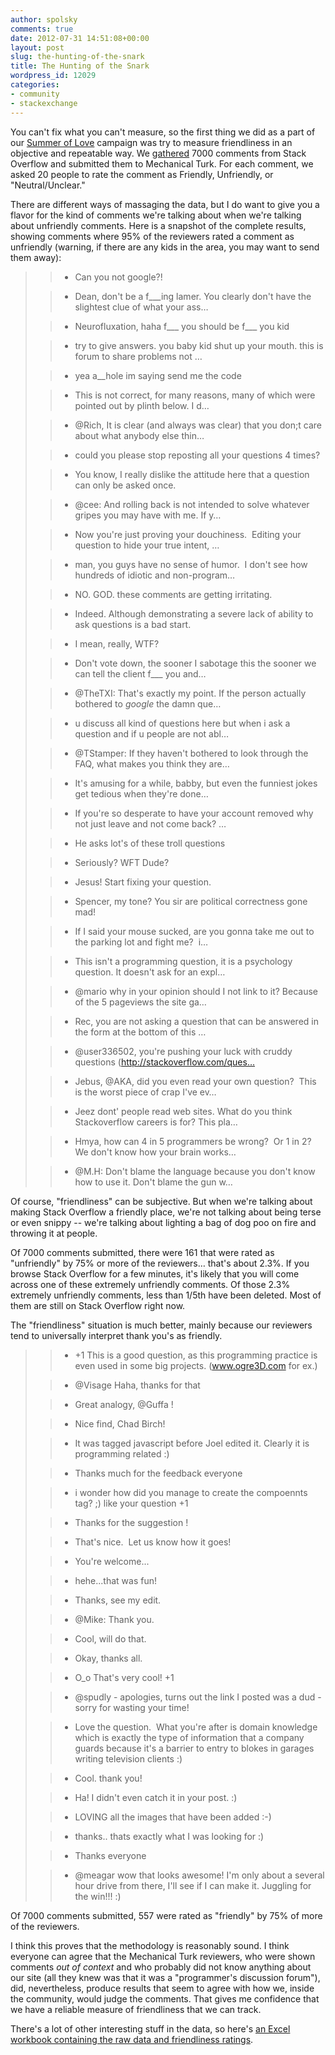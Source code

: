 ```yaml
---
author: spolsky
comments: true
date: 2012-07-31 14:51:08+00:00
layout: post
slug: the-hunting-of-the-snark
title: The Hunting of the Snark
wordpress_id: 12029
categories:
- community
- stackexchange
---
```


You can't fix what you can't measure, so the first thing we did as a part of our [Summer of Love](http://blog.stackoverflow.com/2012/07/kicking-off-the-summer-of-love/) campaign was try to measure friendliness in an objective and repeatable way. We [gathered](http://blog.stackoverflow.com/2012/07/week-2-of-the-summer-of-love-researching-comments/) 7000 comments from Stack Overflow and submitted them to Mechanical Turk. For each comment, we asked 20 people to rate the comment as Friendly, Unfriendly, or "Neutral/Unclear."




There are different ways of massaging the data, but I do want to give you a flavor for the kind of comments we're talking about when we're talking about unfriendly comments. Here is a snapshot of the complete results, showing comments where 95% of the reviewers rated a comment as unfriendly (warning, if there are any kids in the area, you may want to send them away):




<blockquote>

> 
> 

>   * Can you not google?!
> 

>   * Dean, don't be a f___ing lamer. You clearly don't have the slightest clue of what your ass…
> 

>   * Neurofluxation, haha f___ you should be f___ you kid
> 

>   * try to give answers. you baby kid shut up your mouth. this is forum to share problems not …
> 

>   * yea a__hole im saying send me the code
> 

>   * This is not correct, for many reasons, many of which were pointed out by plinth below. I d…
> 

>   * @Rich, It is clear (and always was clear) that you don;t care about what anybody else thin…
> 

>   * could you please stop reposting all your questions 4 times?
> 

>   * You know, I really dislike the attitude here that a question can only be asked once.
> 

>   * @cee: And rolling back is not intended to solve whatever gripes you may have with me. If y…
> 

>   * Now you're just proving your douchiness.  Editing your question to hide your true intent, …
> 

>   * man, you guys have no sense of humor.  I don't see how hundreds of idiotic and non-program…
> 

>   * NO. GOD. these comments are getting irritating.
> 

>   * Indeed. Although demonstrating a severe lack of ability to ask questions is a bad start.
> 

>   * I mean, really, WTF?
> 

>   * Don't vote down, the sooner I sabotage this the sooner we can tell the client f___ you and…
> 

>   * @TheTXI: That's exactly my point. If the person actually bothered to *google* the damn que…
> 

>   * u discuss all kind of questions here but when i ask a question and if u people are not abl…
> 

>   * @TStamper: If they haven't bothered to look through the FAQ, what makes you think they are…
> 

>   * It's amusing for a while, babby, but even the funniest jokes get tedious when they're done…
> 

>   * If you're so desperate to have your account removed why not just leave and not come back? …
> 

>   * He asks lot's of these troll questions
> 

>   * Seriously? WFT Dude?
> 

>   * Jesus! Start fixing your question.
> 

>   * Spencer, my tone? You sir are political correctness gone mad!
> 

>   * If I said your mouse sucked, are you gonna take me out to the parking lot and fight me?  i…
> 

>   * This isn't a programming question, it is a psychology question. It doesn't ask for an expl…
> 

>   * @mario why in your opinion should I not link to it? Because of the 5 pageviews the site ga…
> 

>   * Rec, you are not asking a question that can be answered in the form at the bottom of this …
> 

>   * @user336502, you're pushing your luck with cruddy questions (http://stackoverflow.com/ques…
> 

>   * Jebus, @AKA, did you even read your own question?  This is the worst piece of crap I've ev…
> 

>   * Jeez dont' people read web sites. What do you think Stackoverflow careers is for? This pla…
> 

>   * Hmya, how can 4 in 5 programmers be wrong?  Or 1 in 2?  We don't know how your brain works…
> 

>   * @M.H: Don't blame the language because you don't know how to use it. Don't blame the gun w…
> 

</blockquote>




Of course, "friendliness" can be subjective. But when we're talking about making Stack Overflow a friendly place, we're not talking about being terse or even snippy -- we're talking about lighting a bag of dog poo on fire and throwing it at people.




Of 7000 comments submitted, there were 161 that were rated as "unfriendly" by 75% or more of the reviewers… that's about 2.3%. If you browse Stack Overflow for a few minutes, it's likely that you will come across one of these extremely unfriendly comments. Of those 2.3% extremely unfriendly comments, less than 1/5th have been deleted. Most of them are still on Stack Overflow right now.




The "friendliness" situation is much better, mainly because our reviewers tend to universally interpret thank you's as friendly.




<blockquote>

> 
> 

>   * +1 This is a good question, as this programming practice is even used in some big projects. (www.ogre3D.com for ex.)
> 

>   * @Visage Haha, thanks for that
> 

>   * Great analogy, @Guffa !
> 

>   * Nice find, Chad Birch!
> 

>   * It was tagged javascript before Joel edited it. Clearly it is programming related :)
> 

>   * Thanks much for the feedback everyone
> 

>   * i wonder how did you manage to create the compoennts tag? ;) like your question +1
> 

>   * Thanks for the suggestion !
> 

>   * That's nice.  Let us know how it goes!
> 

>   * You're welcome...
> 

>   * hehe...that was fun!
> 

>   * Thanks, see my edit.
> 

>   * @Mike: Thank you.
> 

>   * Cool, will do that.
> 

>   * Okay, thanks all.
> 

>   * O_o That's very cool! +1
> 

>   * @spudly - apologies, turns out the link I posted was a dud - sorry for wasting your time!
> 

>   * Love the question.  What you're after is domain knowledge which is exactly the type of information that a company guards because it's a barrier to entry to blokes in garages writing television clients :)
> 

>   * Cool. thank you!
> 

>   * Ha! I didn't even catch it in your post. :)
> 

>   * LOVING all the images that have been added :-)
> 

>   * thanks.. thats exactly what I was looking for :)
> 

>   * Thanks everyone
> 

>   * @meagar wow that looks awesome! I'm only about a several hour drive from there, I'll see if I can make it. Juggling for the win!!! :)
> 

</blockquote>




Of 7000 comments submitted, 557 were rated as "friendly" by 75% of more of the reviewers.




I think this proves that the methodology is reasonably sound. I think everyone can agree that the Mechanical Turk reviewers, who were shown comments _out of context_ and who probably did not know anything about our site (all they knew was that it was a "programmer's discussion forum"), did, nevertheless, produce results that seem to agree with how we, inside the community, would judge the comments. That gives me confidence that we have a reliable measure of friendliness that we can track.




There's a lot of other interesting stuff in the data, so here's [an Excel workbook containing the raw data and friendliness ratings](http://blog.stackoverflow.com/?attachment_id=12040).
